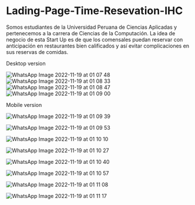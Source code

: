 # Lading-Page-Time-Resevation-IHC
Somos estudiantes de la Universidad Peruana de Ciencias Aplicadas y pertenecemos a la carrera de Ciencias de la Computación. La idea de negocio de esta Start Up es de que los comensales puedan reservar con anticipación en restaurantes bien calificados y así evitar complicaciones en sus reservas de comidas.

Desktop version

![WhatsApp Image 2022-11-19 at 01 07 48](https://user-images.githubusercontent.com/85711851/202837342-2af79af4-66d4-4230-853f-24a419cdc441.jpeg)
![WhatsApp Image 2022-11-19 at 01 08 33](https://user-images.githubusercontent.com/85711851/202837352-641c51d3-c235-41fe-87a7-469372f10d1c.jpeg)
![WhatsApp Image 2022-11-19 at 01 08 47](https://user-images.githubusercontent.com/85711851/202837356-2ac35ad6-5d88-45b5-a1e0-66050b53e17b.jpeg)
![WhatsApp Image 2022-11-19 at 01 09 00](https://user-images.githubusercontent.com/85711851/202837358-b826e571-aacb-4398-89c2-366cc749493a.jpeg)

Mobile version

![WhatsApp Image 2022-11-19 at 01 09 39](https://user-images.githubusercontent.com/85711851/202837390-892d5337-e547-49d4-9cab-0fcc5d841dfd.jpeg)

![WhatsApp Image 2022-11-19 at 01 09 53](https://user-images.githubusercontent.com/85711851/202837391-a68b7dde-de32-458a-9471-00cf1fe8fc43.jpeg)

![WhatsApp Image 2022-11-19 at 01 10 10](https://user-images.githubusercontent.com/85711851/202837397-6541e85d-2fba-4abb-81b6-15e865ae5611.jpeg)

![WhatsApp Image 2022-11-19 at 01 10 27](https://user-images.githubusercontent.com/85711851/202837401-f8c889c4-e78b-4095-8713-20e1f49c3b79.jpeg)

![WhatsApp Image 2022-11-19 at 01 10 40](https://user-images.githubusercontent.com/85711851/202837402-87d89749-4069-4173-81d0-d36b3cd114de.jpeg)

![WhatsApp Image 2022-11-19 at 01 10 57](https://user-images.githubusercontent.com/85711851/202837421-36061e04-c639-47f1-a858-fd620bee3b85.jpeg)

![WhatsApp Image 2022-11-19 at 01 11 08](https://user-images.githubusercontent.com/85711851/202837424-a4eea76d-0dce-41e1-b4b7-88daab0dcaac.jpeg)

![WhatsApp Image 2022-11-19 at 01 11 17](https://user-images.githubusercontent.com/85711851/202837428-d0c89318-35cd-4e28-bb6c-5bfa7abaeb50.jpeg)

